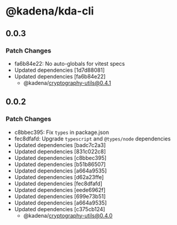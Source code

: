 # @kadena/kda-cli

## 0.0.3

### Patch Changes

- fa6b84e22: No auto-globals for vitest specs
- Updated dependencies [1d7d88081]
- Updated dependencies [fa6b84e22]
  - @kadena/cryptography-utils@0.4.1

## 0.0.2

### Patch Changes

- c8bbec395: Fix `types` in package.json
- fec8dfafd: Upgrade `typescript` and `@types/node` dependencies
- Updated dependencies [badc7c2a3]
- Updated dependencies [831c022c8]
- Updated dependencies [c8bbec395]
- Updated dependencies [b51b86507]
- Updated dependencies [a664a9535]
- Updated dependencies [d62a23ffe]
- Updated dependencies [fec8dfafd]
- Updated dependencies [eede6962f]
- Updated dependencies [699e73b51]
- Updated dependencies [a664a9535]
- Updated dependencies [c375cb124]
  - @kadena/cryptography-utils@0.4.0
